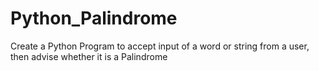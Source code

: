 # Python_Palindrome
Create a Python Program to accept input of a word or string from a user, then advise whether it is a Palindrome
